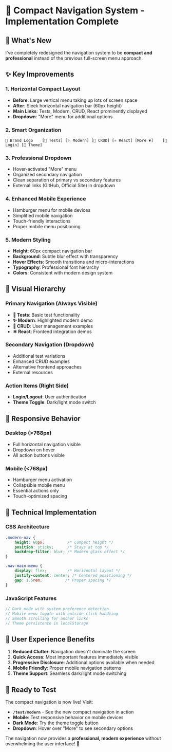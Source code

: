 # 🎯 Compact Navigation System - Implementation Complete

## 🚀 What's New

I've completely redesigned the navigation system to be **compact and professional** instead of the previous full-screen menu approach.

## ✨ Key Improvements

### 1. **Horizontal Compact Layout**
- **Before**: Large vertical menu taking up lots of screen space
- **After**: Sleek horizontal navigation bar (60px height)
- **Main Links**: Tests, Modern, CRUD, React prominently displayed
- **Dropdown**: "More" menu for additional options

### 2. **Smart Organization**
```
🚀 Brand Logo    [🧪 Tests] [✨ Modern] [👥 CRUD] [⚛️ React] [More ▼]    [🔑 Login] [🌙 Theme]
```

### 3. **Professional Dropdown**
- Hover-activated "More" menu
- Organized secondary navigation
- Clean separation of primary vs secondary features
- External links (GitHub, Official Site) in dropdown

### 4. **Enhanced Mobile Experience**
- Hamburger menu for mobile devices
- Simplified mobile navigation
- Touch-friendly interactions
- Proper mobile menu positioning

### 5. **Modern Styling**
- **Height**: 60px compact navigation bar
- **Background**: Subtle blur effect with transparency
- **Hover Effects**: Smooth transitions and micro-interactions
- **Typography**: Professional font hierarchy
- **Colors**: Consistent with modern design system

## 🎨 Visual Hierarchy

### Primary Navigation (Always Visible)
- **🧪 Tests**: Basic test functionality
- **✨ Modern**: Highlighted modern demo
- **👥 CRUD**: User management examples  
- **⚛️ React**: Frontend integration demos

### Secondary Navigation (Dropdown)
- Additional test variations
- Enhanced CRUD examples
- Alternative frontend approaches
- External resources

### Action Items (Right Side)
- **Login/Logout**: User authentication
- **Theme Toggle**: Dark/light mode switch

## 📱 Responsive Behavior

### Desktop (>768px)
- Full horizontal navigation visible
- Dropdown on hover
- All action buttons visible

### Mobile (<768px)
- Hamburger menu activation
- Collapsible mobile menu
- Essential actions only
- Touch-optimized spacing

## 🔧 Technical Implementation

### CSS Architecture
```css
.modern-nav {
    height: 60px;          /* Compact height */
    position: sticky;      /* Stays at top */
    backdrop-filter: blur; /* Modern glass effect */
}

.nav-main-menu {
    display: flex;         /* Horizontal layout */
    justify-content: center; /* Centered positioning */
    gap: 1.5rem;          /* Proper spacing */
}
```

### JavaScript Features
```javascript
// Dark mode with system preference detection
// Mobile menu toggle with outside click handling  
// Smooth scrolling for anchor links
// Theme persistence in localStorage
```

## 🎯 User Experience Benefits

1. **Reduced Clutter**: Navigation doesn't dominate the screen
2. **Quick Access**: Most important features immediately visible
3. **Progressive Disclosure**: Additional options available when needed
4. **Mobile Friendly**: Proper mobile navigation patterns
5. **Theme Support**: Seamless dark/light mode switching

## 🚀 Ready to Test

The compact navigation is now live! Visit:
- **`/test/modern`** - See the new compact navigation in action
- **Mobile**: Test responsive behavior on mobile devices
- **Dark Mode**: Try the theme toggle button
- **Dropdown**: Hover over "More" to see secondary options

The navigation now provides a **professional, modern experience** without overwhelming the user interface! 🎉